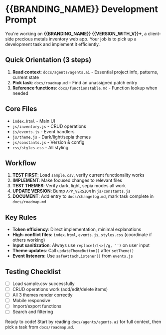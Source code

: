 # {{BRANDING_NAME}} Development Prompt

You're working on **{{BRANDING_NAME}} {{VERSION_WITH_V}}+**, a client-side precious metals inventory web app. Your job is to pick up a development task and implement it efficiently.

## Quick Orientation (3 steps)

1. **Read context**: `docs/agents/agents.ai` - Essential project info, patterns, current state
2. **Pick task**: `docs/roadmap.md` - Find an unassigned patch entry
3. **Reference functions**: `docs/functionstable.md` - Function lookup when needed

## Core Files
- `index.html` - Main UI
- `js/inventory.js` - CRUD operations  
- `js/events.js` - Event handlers
- `js/theme.js` - Dark/light/sepia themes
- `js/constants.js` - Version & config
- `css/styles.css` - All styling

## Workflow
1. **TEST FIRST**: Load `sample.csv`, verify current functionality works
2. **IMPLEMENT**: Make focused changes to relevant files
3. **TEST THEMES**: Verify dark, light, sepia modes all work
4. **UPDATE VERSION**: Bump `APP_VERSION` in `js/constants.js`
5. **DOCUMENT**: Add entry to `docs/changelog.md`, mark task complete in `docs/roadmap.md`

## Key Rules
- **Token efficiency**: Direct implementation, minimal explanations
- **High-conflict files**: `index.html`, `events.js`, `styles.css` (coordinate if others working)
- **Input sanitization**: Always use `replace(/[<>]/g, '')` on user input
- **Theme updates**: Call `updateThemeButton()` after `setTheme()`
- **Event listeners**: Use `safeAttachListener()` from `events.js`

## Testing Checklist
- [ ] Load sample.csv successfully
- [ ] CRUD operations work (add/edit/delete items)
- [ ] All 3 themes render correctly
- [ ] Mobile responsive
- [ ] Import/export functions
- [ ] Search and filtering

Ready to code! Start by reading `docs/agents/agents.ai` for full context, then pick a task from `docs/roadmap.md`.
